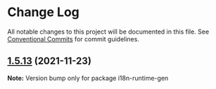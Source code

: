 # Change Log

All notable changes to this project will be documented in this file.
See [Conventional Commits](https://conventionalcommits.org) for commit guidelines.

## [1.5.13](https://github.com/LongJinCen/front-tools/compare/i18n-runtime-gen@1.5.12...i18n-runtime-gen@1.5.13) (2021-11-23)

**Note:** Version bump only for package i18n-runtime-gen
